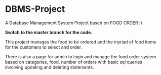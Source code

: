 # DBMS-Project

A Database Management System Project based on FOOD ORDER :)

**Switch to the master branch for the code.**

This project manages the food to be ordered and the myriad of food items for the customers to select and order.

There is also a page for admin to login and manage the food order system based on categories, food, number of orders with basic sql queries involving updating and deleting statements.
